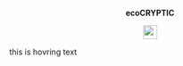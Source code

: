 <p align="center"><b>ecoCRYPTIC</b></p>

<div class="Box hover-grow m-3 p-6">
<p align="center">
<img src="https://img.shields.io/badge/powered%20by-e--faction-orange" height="25">
</p>
</div>

<div class="Box hover-grow m-3 p-6">
this is hovring text
</div>
